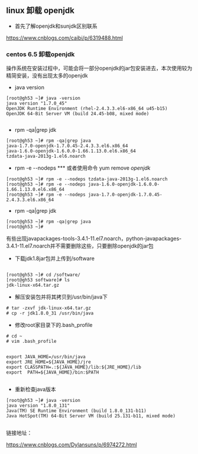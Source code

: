 ﻿
## linux 卸载 openjdk

- 首先了解openjdk和sunjdk区别联系

https://www.cnblogs.com/caibi/p/6319488.html

### centos 6.5 卸载openjdk

操作系统在安装过程中，可能会将一部分openjdk的jar包安装进去，本次使用较为精简安装，没有出现太多的openjdk

- java version

```
[root@gh53 ~]# java -version
java version "1.7.0_45"
OpenJDK Runtime Environment (rhel-2.4.3.3.el6-x86_64 u45-b15)
OpenJDK 64-Bit Server VM (build 24.45-b08, mixed mode)


```
- rpm -qa|grep jdk

```
[root@gh53 ~]# rpm -qa|grep java
java-1.7.0-openjdk-1.7.0.45-2.4.3.3.el6.x86_64
java-1.6.0-openjdk-1.6.0.0-1.66.1.13.0.el6.x86_64
tzdata-java-2013g-1.el6.noarch

```

- rpm -e --nodeps *** 或者使用命令 yum remove *openjdk*

```
[root@gh53 ~]# rpm -e --nodeps tzdata-java-2013g-1.el6.noarch
[root@gh53 ~]# rpm -e --nodeps java-1.6.0-openjdk-1.6.0.0-1.66.1.13.0.el6.x86_64
[root@gh53 ~]# rpm -e --nodeps java-1.7.0-openjdk-1.7.0.45-2.4.3.3.el6.x86_64

```
- rpm -qa|grep jdk

```
[root@gh53 ~]# rpm -qa|grep java
[root@gh53 ~]# 

```
有些出现javapackages-tools-3.4.1-11.el7.noarch，python-javapackages-3.4.1-11.el7.noarch并不需要删除这些，只要删除openjdk的jar包

- 下载jdk1.8jar包并上传到/software

```

[root@gh53 ~]# cd /software/
[root@gh53 software]# ls
jdk-linux-x64.tar.gz

```

- 解压安装包并将其拷贝到/usr/bin/java下

```
# tar -zxvf jdk-linux-x64.tar.gz
# cp -r jdk1.8.0_31 /usr/bin/java

```

- 修改root家目录下的.bash_profile

```
# cd ~
# vim .bash_profile


export JAVA_HOME=/usr/bin/java  
export JRE_HOME=${JAVA_HOME}/jre  
export CLASSPATH=.:${JAVA_HOME}/lib:${JRE_HOME}/lib  
export  PATH=${JAVA_HOME}/bin:$PATH


```
- 重新检查java版本

```
[root@gh53 ~]# java -version
java version "1.8.0_131"
Java(TM) SE Runtime Environment (build 1.8.0_131-b11)
Java HotSpot(TM) 64-Bit Server VM (build 25.131-b11, mixed mode)


```

链接地址：

https://www.cnblogs.com/Dylansuns/p/6974272.html